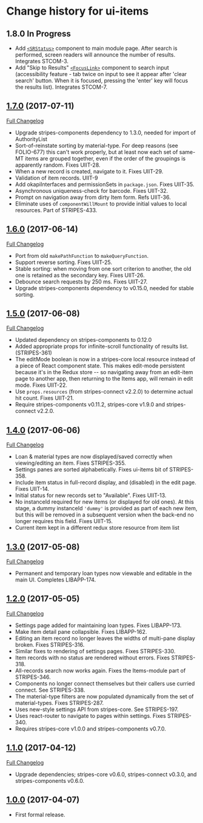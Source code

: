 # Change history for ui-items

## 1.8.0 In Progress
* Add [`<SRStatus>`](https://github.com/folio-org/stripes-components/tree/master/lib/SRStatus) component to main module page. After search is performed, screen readers will announce the number of results. Integrates STCOM-3.
* Add "Skip to Results" [`<FocusLink>`](https://github.com/folio-org/stripes-components/tree/master/lib/FocusLink) component to search input (accessibility feature - tab twice on input to see it appear after 'clear search' button. When it is focused, pressing the 'enter' key will focus the results list). Integrates STCOM-7.

## [1.7.0](https://github.com/folio-org/ui-items/tree/v1.7.0) (2017-07-11)
[Full Changelog](https://github.com/folio-org/ui-items/compare/v1.6.0...v1.7.0)

* Upgrade stripes-components dependency to 1.3.0, needed for import of AuthorityList
* Sort-of-reinstate sorting by material-type. For deep reasons (see FOLIO-677) this can't work properly, but at least now each set of same-MT items are grouped together, even if the order of the groupings is apparently random. Fixes UIIT-28.
* When a new record is created, navigate to it. Fixes UIIT-29.
* Validation of item records. UIIT-9
* Add okapiInterfaces and permissionSets in `package.json`. Fixes UIIT-35.
* Asynchronous uniqueness-check for barcode. Fixes UIIT-32.
* Prompt on navigation away from dirty Item form. Refs UIIT-36.
* Eliminate uses of `componentWillMount` to provide initial values to local resources. Part of STRIPES-433.

## [1.6.0](https://github.com/folio-org/ui-items/tree/v1.6.0) (2017-06-14)
[Full Changelog](https://github.com/folio-org/ui-items/compare/v1.5.0...v1.6.0)

* Port from old `makePathFunction` to `makeQueryFunction`.
* Support reverse sorting. Fixes UIIT-25.
* Stable sorting: when moving from one sort criterion to another, the old one is retained as the secondary key. Fixes UIIT-26.
* Debounce search requests by 250 ms. Fixes UIIT-27.
* Upgrade stripes-components dependency to v0.15.0, needed for stable sorting.

## [1.5.0](https://github.com/folio-org/ui-items/tree/v1.5.0) (2017-06-08)
[Full Changelog](https://github.com/folio-org/ui-items/compare/v1.4.0...v1.5.0)

* Updated dependency on stripes-components to 0.12.0
* Added appropriate props for infinite-scroll functionality of results list. (STRIPES-361)
* The editMode boolean is now in a stripes-core local resource instead of a piece of React component state. This makes edit-mode persistent because it's in the Redux store -- so navigating away from an edit-item page to another app, then returning to the Items app, will remain in edit mode. Fixes UIIT-22.
* Use `props.resources` (from stripes-connect v2.2.0) to determine actual hit count. Fixes UIIT-21.
* Require stripes-components v0.11.2, stripes-core v1.9.0 and stripes-connect v2.2.0.

## [1.4.0](https://github.com/folio-org/ui-items/tree/v1.4.0) (2017-06-06)
[Full Changelog](https://github.com/folio-org/ui-items/compare/v1.3.0...v1.4.0)

* Loan & material types are now displayed/saved correctly when viewing/editing an item. Fixes STRIPES-355.
* Settings panes are sorted alphabetically. Fixes ui-items bit of STRIPES-358.
* Include item status in full-record display, and (disabled) in the edit page. Fixes UIIT-14.
* Initial status for new records set to "Available". Fixes UIIT-13.
* No instanceId required for new items (or displayed for old ones). At this stage, a dummy instanceId `'dummy'` is provided as part of each new item, but this will be removed in a subsequent version when the back-end no longer requires this field. Fixes UIIT-15.
* Current item kept in a different redux store resource from item list

## [1.3.0](https://github.com/folio-org/ui-items/tree/v1.3.0) (2017-05-08)
[Full Changelog](https://github.com/folio-org/ui-items/compare/v1.2.0...v1.3.0)

* Permanent and temporary loan types now viewable and editable in the main UI. Completes LIBAPP-174.

## [1.2.0](https://github.com/folio-org/ui-items/tree/v1.2.0) (2017-05-05)
[Full Changelog](https://github.com/folio-org/ui-items/compare/v1.1.0...v1.2.0)

* Settings page added for maintaining loan types. Fixes LIBAPP-173.
* Make item detail pane collapsible. Fixes LIBAPP-162.
* Editing an item record no longer leaves the widths of multi-pane display broken. Fixes STRIPES-316.
* Similar fixes to rendering of settings pages. Fixes STRIPES-330.
* Item records with no status are rendered without errors. Fixes STRIPES-318.
* All-records search now works again. Fixes the Items-module part of STRIPES-346.
* Components no longer connect themselves but their callers use curried connect. See STRIPES-338.
* The material-type filters are now populated dynamically from the set of material-types. Fixes STRIPES-287.
* Uses new-style settings API from stripes-core. See STRIPES-197.
* Uses react-router to navigate to pages within settings. Fixes STRIPES-340.
* Requires stripes-core v1.0.0 and stripes-components v0.7.0.

## [1.1.0](https://github.com/folio-org/ui-items/tree/v1.1.0) (2017-04-12)
[Full Changelog](https://github.com/folio-org/ui-items/compare/v1.0.0...v1.1.0)

* Upgrade dependencies; stripes-core v0.6.0, stripes-connect v0.3.0, and stripes-components v0.6.0.

## [1.0.0](https://github.com/folio-org/ui-items/tree/v1.0.0) (2017-04-07)

* First formal release.

